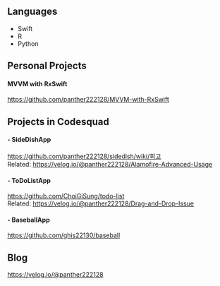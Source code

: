 ## Languages

- Swift
- R
- Python

## Personal Projects

#### MVVM with RxSwift

<https://github.com/panther222128/MVVM-with-RxSwift>

## Projects in Codesquad

#### - SideDishApp

<https://github.com/panther222128/sidedish/wiki/회고><br>Related: <https://velog.io/@panther222128/Alamofire-Advanced-Usage>

#### - ToDoListApp

<https://github.com/ChoiGiSung/todo-list><br>Related: <https://velog.io/@panther222128/Drag-and-Drop-Issue>

#### - BaseballApp

<https://github.com/ghis22130/baseball>

## Blog

<https://velog.io/@panther222128>
